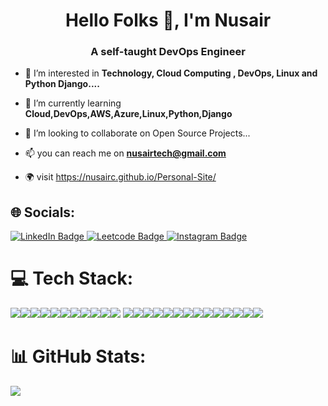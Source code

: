 <h1 align="center">Hello Folks 👋, I'm Nusair</h1>
<h3 align="center">A self-taught DevOps Engineer</h3>

- 👀 I’m interested in **Technology, Cloud Computing , DevOps, Linux and Python Django....**

- 🌱 I’m currently learning **Cloud,DevOps,AWS,Azure,Linux,Python,Django**

- 💞️ I’m looking to collaborate on Open Source Projects...

- 📫  you can reach me on **nusairtech@gmail.com**

- 🌍 visit https://nusairc.github.io/Personal-Site/


## 🌐 Socials:
<div id="badges">
  <a href="https://www.linkedin.com/in/nusair/">
    <img src="https://img.shields.io/badge/LinkedIn-blue?style=for-the-badge&logo=linkedin&logoColor=white" alt="LinkedIn Badge"/>
  </a>
  <a href="https://leetcode.com/Nuzair_">
    <img src="https://img.shields.io/badge/-LeetCode-FFA116?style=for-the-badge&logo=LeetCode&logoColor=black" alt="Leetcode Badge"/>
  </a>
  <a href="https://www.instagram.com/nusz__/">
    <img src="https://img.shields.io/badge/Instagram-red?style=for-the-badge&logo=instagram&logoColor=white" alt="Instagram Badge"/>
  </a>
</div>
  

# 💻 Tech Stack:
  <img src="https://img.shields.io/badge/HTML5-E34F26?style=for-the-badge&logo=html5&logoColor=white"><img src="https://img.shields.io/badge/CSS3-1572B6?style=for-the-badge&logo=css3&logoColor=white"><img src="https://img.shields.io/badge/Python-FFD43B?style=for-the-badge&logo=python&logoColor=blue"><img src="https://img.shields.io/badge/Django-092E20?style=for-the-badge&logo=django&logoColor=green"><img src="https://img.shields.io/badge/VSCode-0078D4?style=for-the-badge&logo=visual%20studio%20code&logoColor=white"><img src="https://img.shields.io/badge/PostgreSQL-316192?style=for-the-badge&logo=postgresql&logoColor=white"><img src="https://img.shields.io/badge/MySQL-005C84?style=for-the-badge&logo=mysql&logoColor=white"><img src="https://img.shields.io/badge/GIT-E44C30?style=for-the-badge&logo=git&logoColor=white"><img src="https://img.shields.io/badge/shell_script-%23121011.svg?style=for-the-badge&logo=gnu-bash&logoColor=white"><img src="https://img.shields.io/badge/Linux-FCC624?style=for-the-badge&logo=linux&logoColor=black"><img src="https://img.shields.io/badge/Jenkins-D24939?style=for-the-badge&logo=Jenkins&logoColor=white">
  <img src="https://img.shields.io/badge/Docker-2CA5E0?style=for-the-badge&logo=docker&logoColor=white"><img src="https://img.shields.io/badge/kubernetes-326ce5.svg?&style=for-the-badge&logo=kubernetes&logoColor=white"><img src="https://img.shields.io/badge/Helm-0F1689?style=for-the-badge&logo=Helm&labelColor=0F1689"><img src="https://img.shields.io/badge/Sonar%20cloud-F3702A?style=for-the-badge&logo=sonarcloud&logoColor=white"><img src="https://img.shields.io/badge/Istio-466BB0?style=for-the-badge&logo=Istio&logoColor=white"><img src="https://img.shields.io/badge/Argo%20CD-1e0b3e?style=for-the-badge&logo=argo&logoColor=#d16044"><img src="https://img.shields.io/badge/Grafana-F2F4F9?style=for-the-badge&logo=grafana&logoColor=orange&labelColor=F2F4F9"><img src="https://img.shields.io/badge/Prometheus-000000?style=for-the-badge&logo=prometheus&labelColor=000000"><img src="https://img.shields.io/badge/Elastic_Search-005571?style=for-the-badge&logo=elasticsearch&logoColor=white"><img src="https://img.shields.io/badge/Terraform-7B42BC?style=for-the-badge&logo=terraform&logoColor=white"><img src="https://img.shields.io/badge/Ansible-000000?style=for-the-badge&logo=ansible&logoColor=white"><img src="https://img.shields.io/badge/-AWS-d1a01f?style=for-the-badge&logo=Amazon&logoColor=d1a01f&labelColor=faf7f7"><img src="https://img.shields.io/badge/Azure_DevOps-0078D7?style=for-the-badge&logo=azure-devops&logoColor=white"><img src="https://img.shields.io/badge/Amazon_AWS-FF9900?style=for-the-badge&logo=amazonaws&logoColor=white">


# 📊 GitHub Stats:
![](https://github-readme-streak-stats.herokuapp.com/?user=nusairc&theme=merko&hide_border=false)<br/>



